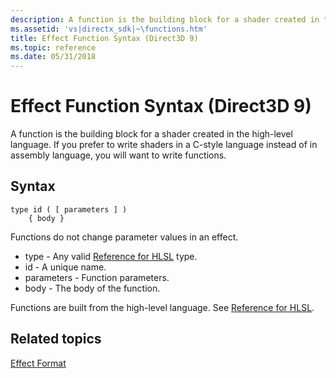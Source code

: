 ```yaml
---
description: A function is the building block for a shader created in the high-level language. If you prefer to write shaders in a C-style language instead of in assembly language, you will want to write functions.
ms.assetid: 'vs|directx_sdk|~\functions.htm'
title: Effect Function Syntax (Direct3D 9)
ms.topic: reference
ms.date: 05/31/2018
---
```


# Effect Function Syntax (Direct3D 9)

A function is the building block for a shader created in the high-level language. If you prefer to write shaders in a C-style language instead of in assembly language, you will want to write functions.

## Syntax


```
type id ( [ parameters ] )  
    { body }
```



Functions do not change parameter values in an effect.

-   type - Any valid [Reference for HLSL](../direct3dhlsl/dx-graphics-hlsl-reference.md) type.
-   id - A unique name.
-   parameters - Function parameters.
-   body - The body of the function.

Functions are built from the high-level language. See [Reference for HLSL](../direct3dhlsl/dx-graphics-hlsl-reference.md).

## Related topics

<dl> <dt>

[Effect Format](dx9-graphics-reference-effects-file-format.md)
</dt> </dl>

 

 

